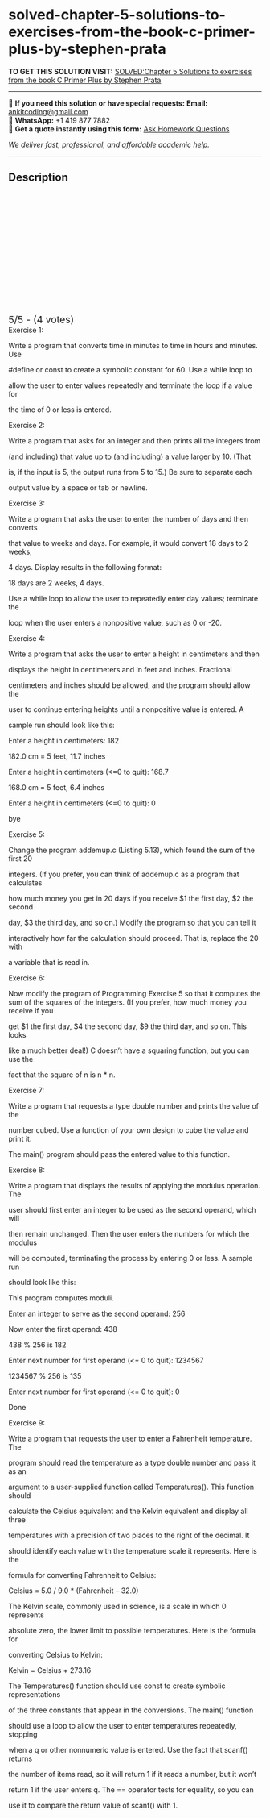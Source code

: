 # solved-chapter-5-solutions-to-exercises-from-the-book-c-primer-plus-by-stephen-prata
**TO GET THIS SOLUTION VISIT:** [SOLVED:Chapter 5 Solutions to exercises from the book C Primer Plus by Stephen Prata](https://www.ankitcodinghub.com/product/solvedchapter-5-solutions-to-exercises-from-the-book-c-primer-plus-by-stephen-prata/)


---

📩 **If you need this solution or have special requests:** **Email:** ankitcoding@gmail.com  
📱 **WhatsApp:** +1 419 877 7882  
📄 **Get a quote instantly using this form:** [Ask Homework Questions](https://www.ankitcodinghub.com/services/ask-homework-questions/)

*We deliver fast, professional, and affordable academic help.*

---

<h2>Description</h2>



<div class="kk-star-ratings kksr-auto kksr-align-center kksr-valign-top" data-payload="{&quot;align&quot;:&quot;center&quot;,&quot;id&quot;:&quot;3168&quot;,&quot;slug&quot;:&quot;default&quot;,&quot;valign&quot;:&quot;top&quot;,&quot;ignore&quot;:&quot;&quot;,&quot;reference&quot;:&quot;auto&quot;,&quot;class&quot;:&quot;&quot;,&quot;count&quot;:&quot;4&quot;,&quot;legendonly&quot;:&quot;&quot;,&quot;readonly&quot;:&quot;&quot;,&quot;score&quot;:&quot;5&quot;,&quot;starsonly&quot;:&quot;&quot;,&quot;best&quot;:&quot;5&quot;,&quot;gap&quot;:&quot;4&quot;,&quot;greet&quot;:&quot;Rate this product&quot;,&quot;legend&quot;:&quot;5\/5 - (4 votes)&quot;,&quot;size&quot;:&quot;24&quot;,&quot;title&quot;:&quot;SOLVED:Chapter 5  Solutions to exercises from the book C Primer Plus by Stephen Prata&quot;,&quot;width&quot;:&quot;138&quot;,&quot;_legend&quot;:&quot;{score}\/{best} - ({count} {votes})&quot;,&quot;font_factor&quot;:&quot;1.25&quot;}">

<div class="kksr-stars">

<div class="kksr-stars-inactive">
            <div class="kksr-star" data-star="1" style="padding-right: 4px">


<div class="kksr-icon" style="width: 24px; height: 24px;"></div>
        </div>
            <div class="kksr-star" data-star="2" style="padding-right: 4px">


<div class="kksr-icon" style="width: 24px; height: 24px;"></div>
        </div>
            <div class="kksr-star" data-star="3" style="padding-right: 4px">


<div class="kksr-icon" style="width: 24px; height: 24px;"></div>
        </div>
            <div class="kksr-star" data-star="4" style="padding-right: 4px">


<div class="kksr-icon" style="width: 24px; height: 24px;"></div>
        </div>
            <div class="kksr-star" data-star="5" style="padding-right: 4px">


<div class="kksr-icon" style="width: 24px; height: 24px;"></div>
        </div>
    </div>

<div class="kksr-stars-active" style="width: 138px;">
            <div class="kksr-star" style="padding-right: 4px">


<div class="kksr-icon" style="width: 24px; height: 24px;"></div>
        </div>
            <div class="kksr-star" style="padding-right: 4px">


<div class="kksr-icon" style="width: 24px; height: 24px;"></div>
        </div>
            <div class="kksr-star" style="padding-right: 4px">


<div class="kksr-icon" style="width: 24px; height: 24px;"></div>
        </div>
            <div class="kksr-star" style="padding-right: 4px">


<div class="kksr-icon" style="width: 24px; height: 24px;"></div>
        </div>
            <div class="kksr-star" style="padding-right: 4px">


<div class="kksr-icon" style="width: 24px; height: 24px;"></div>
        </div>
    </div>
</div>


<div class="kksr-legend" style="font-size: 19.2px;">
            5/5 - (4 votes)    </div>
    </div>
Exercise 1:

Write a program that converts time in minutes to time in hours and minutes. Use

#define or const to create a symbolic constant for 60. Use a while loop to

allow the user to enter values repeatedly and terminate the loop if a value for

the time of 0 or less is entered.

Exercise 2:

Write a program that asks for an integer and then prints all the integers from

(and including) that value up to (and including) a value larger by 10. (That

is, if the input is 5, the output runs from 5 to 15.) Be sure to separate each

output value by a space or tab or newline.

Exercise 3:

Write a program that asks the user to enter the number of days and then converts

that value to weeks and days. For example, it would convert 18 days to 2 weeks,

4 days. Display results in the following format:

18 days are 2 weeks, 4 days.

Use a while loop to allow the user to repeatedly enter day values; terminate the

loop when the user enters a nonpositive value, such as 0 or -20.

Exercise 4:

Write a program that asks the user to enter a height in centimeters and then

displays the height in centimeters and in feet and inches. Fractional

centimeters and inches should be allowed, and the program should allow the

user to continue entering heights until a nonpositive value is entered. A

sample run should look like this:

Enter a height in centimeters: 182

182.0 cm = 5 feet, 11.7 inches

Enter a height in centimeters (&lt;=0 to quit): 168.7

168.0 cm = 5 feet, 6.4 inches

Enter a height in centimeters (&lt;=0 to quit): 0

bye

Exercise 5:

Change the program addemup.c (Listing 5.13), which found the sum of the first 20

integers. (If you prefer, you can think of addemup.c as a program that calculates

how much money you get in 20 days if you receive $1 the first day, $2 the second

day, $3 the third day, and so on.) Modify the program so that you can tell it

interactively how far the calculation should proceed. That is, replace the 20 with

a variable that is read in.

Exercise 6:

Now modify the program of Programming Exercise 5 so that it computes the sum of the squares of the integers. (If you prefer, how much money you receive if you

get $1 the first day, $4 the second day, $9 the third day, and so on. This looks

like a much better deal!) C doesn’t have a squaring function, but you can use the

fact that the square of n is n * n.

Exercise 7:

Write a program that requests a type double number and prints the value of the

number cubed. Use a function of your own design to cube the value and print it.

The main() program should pass the entered value to this function.

Exercise 8:

Write a program that displays the results of applying the modulus operation. The

user should first enter an integer to be used as the second operand, which will

then remain unchanged. Then the user enters the numbers for which the modulus

will be computed, terminating the process by entering 0 or less. A sample run

should look like this:

This program computes moduli.

Enter an integer to serve as the second operand: 256

Now enter the first operand: 438

438 % 256 is 182

Enter next number for first operand (&lt;= 0 to quit): 1234567

1234567 % 256 is 135

Enter next number for first operand (&lt;= 0 to quit): 0

Done

Exercise 9:

Write a program that requests the user to enter a Fahrenheit temperature. The

program should read the temperature as a type double number and pass it as an

argument to a user-supplied function called Temperatures(). This function should

calculate the Celsius equivalent and the Kelvin equivalent and display all three

temperatures with a precision of two places to the right of the decimal. It

should identify each value with the temperature scale it represents. Here is the

formula for converting Fahrenheit to Celsius:

Celsius = 5.0 / 9.0 * (Fahrenheit – 32.0)

The Kelvin scale, commonly used in science, is a scale in which 0 represents

absolute zero, the lower limit to possible temperatures. Here is the formula for

converting Celsius to Kelvin:

Kelvin = Celsius + 273.16

The Temperatures() function should use const to create symbolic representations

of the three constants that appear in the conversions. The main() function

should use a loop to allow the user to enter temperatures repeatedly, stopping

when a q or other nonnumeric value is entered. Use the fact that scanf() returns

the number of items read, so it will return 1 if it reads a number, but it won’t

return 1 if the user enters q. The == operator tests for equality, so you can

use it to compare the return value of scanf() with 1.
